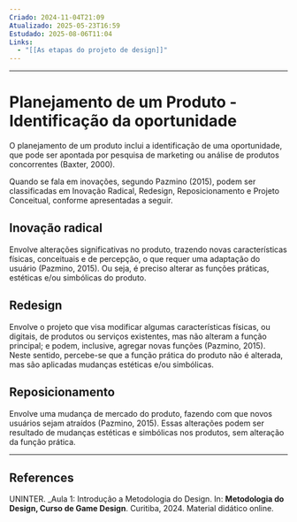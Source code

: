 ```yaml
---
Criado: 2024-11-04T21:09
Atualizado: 2025-05-23T16:59
Estudado: 2025-08-06T11:04
Links:
  - "[[As etapas do projeto de design]]"
---
```

---
# Planejamento de um Produto - Identificação da oportunidade

O planejamento de um produto inclui a identificação de uma oportunidade, que pode ser apontada por pesquisa de marketing ou análise de produtos concorrentes (Baxter, 2000).

Quando se fala em inovações, segundo Pazmino (2015), podem ser classificadas em Inovação Radical, Redesign, Reposicionamento e Projeto Conceitual, conforme apresentadas a seguir.

## Inovação radical

Envolve alterações significativas no produto, trazendo novas características físicas, conceituais e de percepção, o que requer uma adaptação do usuário (Pazmino, 2015). Ou seja, é preciso alterar as funções práticas, estéticas e/ou simbólicas do produto.

## Redesign

Envolve o projeto que visa modificar algumas características físicas, ou digitais, de produtos ou serviços existentes, mas não alteram a função principal; e podem, inclusive, agregar novas funções (Pazmino, 2015). Neste sentido, percebe-se que a função prática do produto não é alterada, mas são aplicadas mudanças estéticas e/ou simbólicas.

## Reposicionamento

Envolve uma mudança de mercado do produto, fazendo com que novos usuários sejam atraídos (Pazmino, 2015). Essas alterações podem ser resultado de mudanças estéticas e simbólicas nos produtos, sem alteração da função prática.

---
## References

UNINTER.  _Aula 1: Introdução a Metodologia do Design. In: **Metodologia do Design, Curso de Game Design**. Curitiba, 2024. Material didático online.